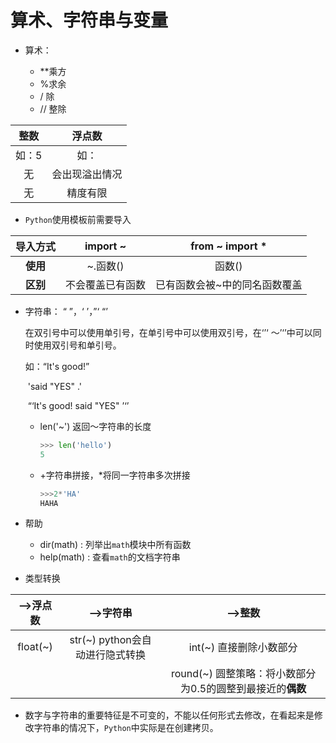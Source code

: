 # 算术、字符串与变量

* 算术： 

  * **乘方 
  * %求余
  * / 除
  * // 整除

|  整数  |   浮点数   |
| :--: | :-----: |
| 如：5  |   如：    |
|  无   | 会出现溢出情况 |
|  无   |  精度有限   |

* `Python`使用模板前需要导入

|  导入方式  | import ~ | from ~ import * |
| :----: | :------: | :-------------: |
| **使用** |  ~.函数()  |      函数()       |
| **区别** | 不会覆盖已有函数 | 已有函数会被~中的同名函数覆盖 |

* 字符串： “  ”，‘  ’，”‘   “’

  在双引号中可以使用单引号，在单引号中可以使用双引号，在‘’‘ ～’‘’中可以同时使用双引号和单引号。

  如：“It's good!” 

  ​	'said "YES" .' 

  ​	“‘It's good!  said "YES"  ’‘’

  * len('~') 返回～字符串的长度

    ```python
    >>> len('hello')
    5
    ```

  * +字符串拼接，*将同一字符串多次拼接

    ```python
    >>>2*'HA'
    HAHA
    ```

* 帮助

  * dir(math) : 列举出`math`模块中所有函数
  * help(math)  : 查看`math`的文档字符串

* 类型转换

|  -->浮点数  |         -->字符串         |                 -->整数                 |
| :------: | :--------------------: | :-----------------------------------: |
| float(~) | str(~) python会自动进行隐式转换 |            int(~) 直接删除小数部分            |
|          |                        | round(~) 圆整策略：将小数部分为0.5的圆整到最接近的**偶数** |

* 数字与字符串的重要特征是不可变的，不能以任何形式去修改，在看起来是修改字符串的情况下，`Python`中实际是在创建拷贝。